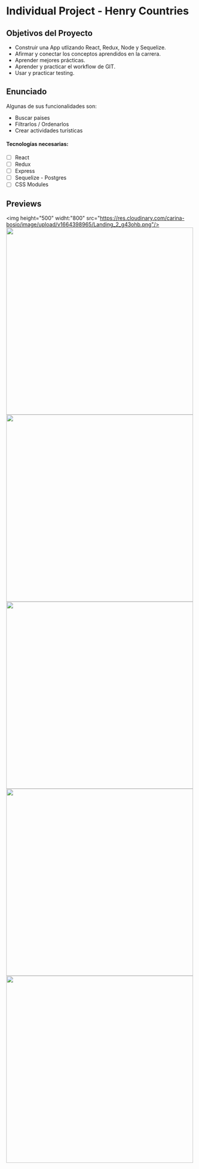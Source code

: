 # Individual Project - Henry Countries

## Objetivos del Proyecto

- Construir una App utlizando React, Redux, Node y Sequelize.
- Afirmar y conectar los conceptos aprendidos en la carrera.
- Aprender mejores prácticas.
- Aprender y practicar el workflow de GIT.
- Usar y practicar testing.

## Enunciado

Algunas de sus funcionalidades son:

  - Buscar paises
  - Filtrarlos / Ordenarlos
  - Crear actividades turísticas

#### Tecnologías necesarias:
- [ ] React
- [ ] Redux
- [ ] Express
- [ ] Sequelize - Postgres
- [ ] CSS Modules 

## Previews

<img height="500" widht:"800" src="https://res.cloudinary.com/carina-bosio/image/upload/v1664398965/Landing_2_g43ohb.png"/>
<img height="500" src="https://res.cloudinary.com/carina-bosio/image/upload/v1664400305/1_2_objgcs.png"  />
<img height="500" src="https://res.cloudinary.com/carina-bosio/image/upload/v1664400537/2_2_q56i0k.png"/>
<img height="500" src="https://res.cloudinary.com/carina-bosio/image/upload/v1664400738/3_2_htxkkr.png"/>
<img height="500" src="https://res.cloudinary.com/carina-bosio/image/upload/v1664400906/4_2_m9dw8t.png"/>
<img height="500" src="https://res.cloudinary.com/carina-bosio/image/upload/v1664401057/5_2_yfu88i.png"/>


